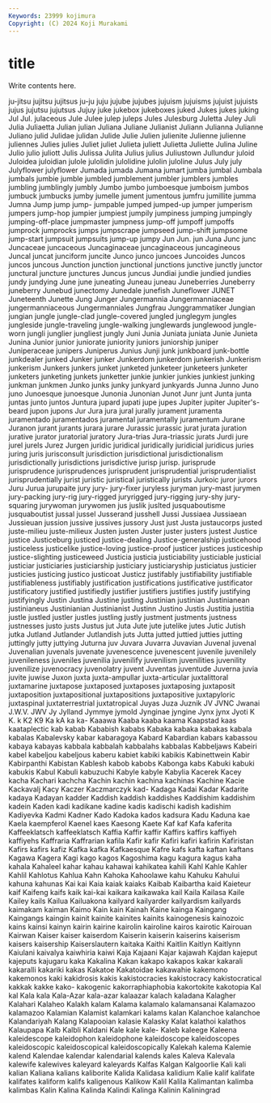 ```yaml
---
Keywords: 23999 kojimura
Copyright: (C) 2024 Koji Murakami
---
```


# title

Write contents here.



 ju-jitsu jujitsu jujitsus
ju-ju juju jujube jujubes jujuism jujuisms jujuist jujuists jujus jujutsu
jujutsus Jujuy juke jukebox jukeboxes juked Jukes jukes juking Jul
Jul. julaceous Jule Julee julep juleps Jules Julesburg Juletta Juley
Juli Julia Juliaetta Julian julian Juliana Juliane Julianist Juliann Julianna
Julianne Juliano julid Julidae julidan Julide Julie Julien julienite Julienne
julienne juliennes Julies julies Juliet juliet Julieta juliett Julietta Juliette
Julina Juline Julio julio juliott Julis Julissa Julita Julius julius
Juliustown Jullundur juloid Juloidea juloidian julole julolidin julolidine julolin juloline
Julus July july Julyflower julyflower Jumada jumada Jumana jumart jumba
jumbal Jumbala jumbals jumbie jumble jumbled jumblement jumbler jumblers jumbles
jumbling jumblingly jumbly Jumbo jumbo jumboesque jumboism jumbos jumbuck jumbucks
jumby jumelle jument jumentous jumfru jumillite jumma Jumna Jump jump
jump- jumpable jumped jumped-up jumper jumperism jumpers jump-hop jumpier jumpiest
jumpily jumpiness jumping jumpingly jumping-off-place jumpmaster jumpness jump-off jumpoff jumpoffs
jumprock jumprocks jumps jumpscrape jumpseed jump-shift jumpsome jump-start jumpsuit jumpsuits
jump-up jumpy Jun Jun. jun Juna Junc junc Juncaceae juncaceous
Juncaginaceae juncaginaceous juncagineous Juncal juncat junciform juncite Junco junco juncoes
Juncoides Juncos juncos juncous Junction junction junctional junctions junctive junctly
junctor junctural juncture junctures Juncus juncus Jundiai jundie jundied jundies
jundy jundying June june juneating Juneau juneau Juneberries Juneberry juneberry
Junebud junectomy Junedale junefish Juneflower JUNET Juneteenth Junette Jung Junger
Jungermannia Jungermanniaceae jungermanniaceous Jungermanniales Jungfrau Junggrammatiker Jungian jungian jungle jungle-clad
jungle-covered jungled junglegym jungles jungleside jungle-traveling jungle-walking junglewards junglewood jungle-worn
jungli junglier jungliest jungly Juni Junia Juniata juniata Junie Junieta
Junina Junior junior juniorate juniority juniors juniorship juniper Juniperaceae junipers
Juniperus Junius Junji junk junkboard junk-bottle junkdealer junked Junker junker
Junkerdom junkerdom junkerish Junkerism junkerism Junkers junkers junket junketed junketeer
junketeers junketer junketers junketing junkets junketter junkie junkier junkies junkiest
junking junkman junkmen Junko junks junky junkyard junkyards Junna Junno
Juno juno Junoesque junoesque Junonia Junonian Junot Junr junt Junta
junta juntas junto juntos Juntura jupard jupati jupe jupes Jupiter
jupiter Jupiter's-beard jupon jupons Jur Jura jura jural jurally jurament
juramenta juramentado juramentados juramental juramentally juramentum Jurane Juranon jurant jurants
jurara jurare Jurassic jurassic jurat jurata juration jurative jurator juratorial
juratory Jura-trias Jura-triassic jurats Jurdi jure jurel jurels Jurez Jurgen
juridic juridical juridically juridicial juridicus juries juring juris jurisconsult jurisdiction
jurisdictional jurisdictionalism jurisdictionally jurisdictions jurisdictive jurisp jurisp. jurisprude jurisprudence jurisprudences
jurisprudent jurisprudential jurisprudentialist jurisprudentially jurist juristic juristical juristically jurists Jurkoic
juror jurors Juru Jurua jurupaite jury jury- jury-fixer juryless juryman
jury-mast jurymen jury-packing jury-rig jury-rigged juryrigged jury-rigging jury-shy jury-squaring jurywoman
jurywomen jus juslik juslted jusquaboutisme jusquaboutist jussal jussel Jusserand jusshell
Jussi Jussiaea Jussiaean Jussieuan jussion jussive jussives jussory Just just
Justa justaucorps justed juste-milieu juste-milieux Justen justen Juster juster justers
justest Justice justice Justiceburg justiced justice-dealing Justice-generalship justicehood justiceless justicelike
justice-loving justice-proof justicer justices justiceship justice-slighting justiceweed Justicia justicia justiciability
justiciable justicial justiciar justiciaries justiciarship justiciary justiciaryship justiciatus justicier justicies
justicing justico justicoat Justicz justifably justifiability justifiable justifiableness justifiably justification
justifications justificative justificator justificatory justified justifiedly justifier justifiers justifies justify
justifying justifyingly Justin Justina Justine justing Justinian justinian Justinianean justinianeus
Justinianian Justinianist Justinn Justino Justis Justitia justitia justle justled justler
justles justling justly justment justments justness justnesses justo justs Justus
jut Juta Jute jute jutelike jutes Jutic Jutish jutka Jutland
Jutlander Jutlandish juts Jutta jutted juttied jutties jutting juttingly jutty
juttying Juturna juv Juvara Juvarra Juvavian Juvenal juvenal Juvenalian juvenals
juvenate juvenescence juvenescent juvenile juvenilely juvenileness juveniles juvenilia juvenilify juvenilism
juvenilities juvenility juvenilize juvenocracy juvenolatry juvent Juventas juventude Juverna juvia
juvite juwise Juxon juxta juxta-ampullar juxta-articular juxtalittoral juxtamarine juxtapose juxtaposed
juxtaposes juxtaposing juxtaposit juxtaposition juxtapositional juxtapositions juxtapositive juxtapyloric juxtaspinal juxtaterrestrial
juxtatropical Juyas Juza Juznik JV JVNC Jwanai J.W.V. JWV Jy
Jylland Jymmye jymold Jynginae jyngine Jynx jynx Jyoti K K.
k K2 K9 Ka kA ka ka- Kaaawa Kaaba kaaba
kaama Kaapstad kaas kaataplectic kab kabab Kababish kababs Kabaka kabaka
kabakas kabala kabalas Kabalevsky kabar kabaragoya Kabard Kabardian kabars kabassou
kabaya kabayas kabbala kabbalah kabbalahs kabbalas Kabbeljaws Kabeiri kabel kabeljou
kabeljous kaberu kabiet kabiki kabikis Kabinettwein Kabir Kabirpanthi Kabistan Kablesh
kabob kabobs Kabonga kabs Kabuki kabuki kabukis Kabul Kabuli kabuzuchi
Kabyle kabyle Kabylia Kacerek Kacey kacha Kachari kachcha Kachin kachin
kachina kachinas Kachine Kacie Kackavalj Kacy Kaczer Kaczmarczyk kad- Kadaga
Kadai Kadar Kadarite kadaya Kadayan kadder Kaddish kaddish kaddishes Kaddishim
kaddishim kadein Kaden kadi kadikane kadine kadis kadischi kadish kadishim
Kadiyevka Kadmi Kadner Kado Kadoka kados kadsura Kadu Kaduna kae
Kaela kaempferol Kaenel kaes Kaesong Kaete Kaf kaf Kafa kaferita
Kaffeeklatsch kaffeeklatsch Kaffia Kaffir kaffir Kaffirs kaffirs kaffiyeh kaffiyehs Kaffraria
Kaffrarian kafila Kafir kafir Kafiri kafiri kafirin Kafiristan Kafirs kafirs
kafiz Kafka kafka Kafkaesque Kafre kafs kafta kaftan kaftans Kagawa
Kagera Kagi kago kagos Kagoshima kagu kagura kagus kaha kahala
Kahaleel kahar kahau kahawai kahikatea kahili Kahl Kahle Kahler Kahlil
Kahlotus Kahlua Kahn Kahoka Kahoolawe kahu Kahuku Kahului kahuna kahunas
Kai kai Kaia kaiak kaiaks Kaibab Kaibartha kaid Kaieteur kaif
Kaifeng kaifs kaik kai-kai kaikara kaikawaka kail Kaila Kailasa Kaile
Kailey kails Kailua Kailuakona kailyard kailyarder kailyardism kailyards kaimakam kaiman
Kaimo Kain kain Kainah Kaine kainga Kaingang Kaingangs kaingin kainit
kainite kainites kainits kainogenesis kainozoic kains kainsi kainyn kairin kairine
kairolin kairoline kairos kairotic Kairouan Kairwan Kaiser kaiser kaiserdom Kaiserin
kaiserin kaiserins kaiserism kaisers kaisership Kaiserslautern kaitaka Kaithi Kaitlin Kaitlyn
Kaitlynn Kaiulani kaivalya kaiwhiria kaiwi Kaja Kajaani Kajar kajawah Kajdan
kajeput kajeputs kajugaru kaka Kakalina Kakan kakapo kakapos kakar kakarali
kakaralli kakariki kakas Kakatoe Kakatoidae kakawahie kakemono kakemonos kaki kakidrosis
kakis kakistocracies kakistocracy kakistocratical kakkak kakke kako- kakogenic kakorraphiaphobia kakortokite
kakotopia Kal kal Kala kala Kala-Azar kala-azar kalaazar kalach kaladana
Kalagher Kalahari Kalaheo Kalakh kalam Kalama kalamalo kalamansanai Kalamazoo kalamazoo
Kalamian Kalamist kalamkari kalams kalan Kalanchoe kalanchoe Kalandariyah Kalang Kalapooian
kalasie Kalasky Kalat kalathoi kalathos Kalaupapa Kalb Kalbli Kaldani Kale
kale kale- Kaleb kaleege Kaleena kaleidescope kaleidophon kaleidophone kaleidoscope kaleidoscopes
kaleidoscopic kaleidoscopical kaleidoscopically Kalekah kalema Kalemie kalend Kalendae kalendar kalendarial
kalends kales Kaleva Kalevala kalewife kalewives kaleyard kaleyards Kalfas Kalgan
Kalgoorlie Kali kali kalian Kaliana kalians kaliborite Kalida Kalidasa kalidium
Kalie kalif kalifate kalifates kaliform kalifs kaligenous Kalikow Kalil Kalila
Kalimantan kalimba kalimbas Kalin Kalina Kalinda Kalindi Kalinga Kalinin Kaliningrad
